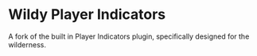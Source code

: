 # Wildy Player Indicators
A fork of the built in Player Indicators plugin, specifically designed for the wilderness.
